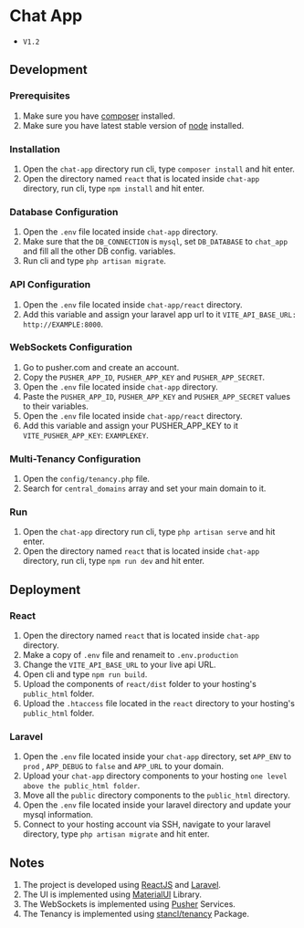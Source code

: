 # Chat App

- `V1.2`

## Development

### Prerequisites

1. Make sure you have [composer](https://getcomposer.org/download/) installed.
2. Make sure you have latest stable version of [node](https://nodejs.org/en/download/) installed.

### Installation
1. Open the `chat-app` directory run cli, type `composer install` and hit enter.
2. Open the directory named `react` that is located inside `chat-app` directory, run cli, type `npm install` and hit enter.

### Database Configuration
1. Open the `.env` file located inside `chat-app` directory.
2. Make sure that the `DB_CONNECTION` is `mysql`, set `DB_DATABASE` to `chat_app` and fill all the other DB config. variables.
3. Run cli and type `php artisan migrate`.

### API Configuration
1. Open the `.env` file located inside `chat-app/react` directory.
2. Add this variable and assign your laravel app url to it `VITE_API_BASE_URL: http://EXAMPLE:8000`.

### WebSockets Configuration
1. Go to pusher.com and create an account.
2. Copy the `PUSHER_APP_ID`, `PUSHER_APP_KEY` and `PUSHER_APP_SECRET`.
3. Open the `.env` file located inside `chat-app` directory.
4. Paste the `PUSHER_APP_ID`, `PUSHER_APP_KEY` and `PUSHER_APP_SECRET` values to their variables.
5. Open the `.env` file located inside `chat-app/react` directory.
6. Add this variable and assign your PUSHER_APP_KEY to it `VITE_PUSHER_APP_KEY`: `EXAMPLEKEY`.

### Multi-Tenancy Configuration
1. Open the `config/tenancy.php` file.
2. Search for `central_domains` array and set your main domain to it.

### Run
1. Open the `chat-app` directory run cli, type `php artisan serve` and hit enter.
2. Open the directory named `react` that is located inside `chat-app` directory, run cli, type `npm run dev` and hit enter.

## Deployment

### React
1. Open the directory named `react` that is located inside `chat-app` directory.
2. Make a copy of `.env` file and renameit to `.env.production`
3. Change the `VITE_API_BASE_URL` to your live api URL.
4. Open cli and type `npm run build`.
5. Upload the components of `react/dist` folder to your hosting's `public_html` folder.
6. Upload the `.htaccess` file located in the `react` directory to your hosting's `public_html` folder.

### Laravel
1. Open the `.env` file located inside your `chat-app` directory, set `APP_ENV` to `prod` , `APP_DEBUG` to `false` and `APP_URL` to your domain.
2. Upload your `chat-app` directory components to your hosting `one level above the public_html folder`.
3. Move all the `public` directory components to the `public_html` directory.
4. Open the `.env` file located inside your laravel directory and update your mysql information.
5. Connect to your hosting account via SSH, navigate to your laravel directory, type `php artisan migrate` and hit enter.

## Notes
1. The project is developed using [ReactJS](https://react.dev) and [Laravel](https://laravel.com).
1. The UI is implemented using [MaterialUI](https://mui.com) Library.
2. The WebSockets is implemented using [Pusher](https://pusher.com) Services.
2. The Tenancy is implemented using [stancl/tenancy](https://tenancyforlaravel.com) Package.
